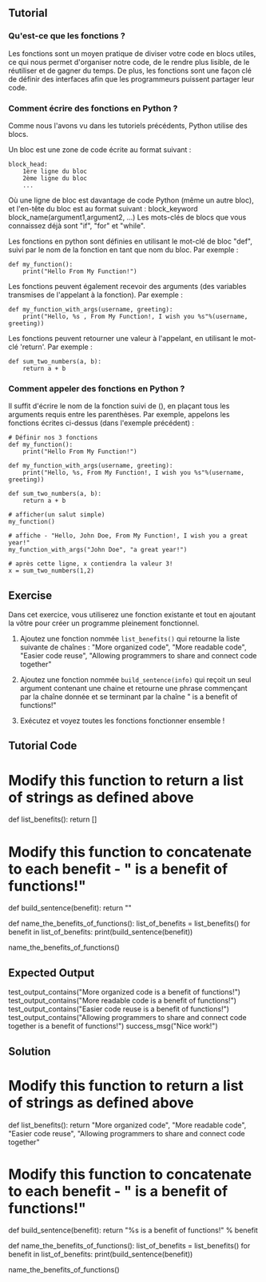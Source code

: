 Tutorial
--------

### Qu'est-ce que les fonctions ?

Les fonctions sont un moyen pratique de diviser votre code en blocs utiles, ce qui nous permet d'organiser notre code, de le rendre plus lisible, de le réutiliser et de gagner du temps. De plus, les fonctions sont une façon clé de définir des interfaces afin que les programmeurs puissent partager leur code.

### Comment écrire des fonctions en Python ?

Comme nous l'avons vu dans les tutoriels précédents, Python utilise des blocs.

Un bloc est une zone de code écrite au format suivant :

    block_head:
        1ère ligne du bloc
        2ème ligne du bloc
        ...

Où une ligne de bloc est davantage de code Python (même un autre bloc), et l'en-tête du bloc est au format suivant :
block_keyword block_name(argument1,argument2, ...)
Les mots-clés de blocs que vous connaissez déjà sont "if", "for" et "while".

Les fonctions en python sont définies en utilisant le mot-clé de bloc "def", suivi par le nom de la fonction en tant que nom du bloc.
Par exemple :

    def my_function():
        print("Hello From My Function!")


Les fonctions peuvent également recevoir des arguments (des variables transmises de l'appelant à la fonction).
Par exemple :

    def my_function_with_args(username, greeting):
        print("Hello, %s , From My Function!, I wish you %s"%(username, greeting))


Les fonctions peuvent retourner une valeur à l'appelant, en utilisant le mot-clé 'return'.
Par exemple :

    def sum_two_numbers(a, b):
        return a + b

### Comment appeler des fonctions en Python ?

Il suffit d'écrire le nom de la fonction suivi de (), en plaçant tous les arguments requis entre les parenthèses.
Par exemple, appelons les fonctions écrites ci-dessus (dans l'exemple précédent) :

    # Définir nos 3 fonctions
    def my_function():
        print("Hello From My Function!")

    def my_function_with_args(username, greeting):
        print("Hello, %s, From My Function!, I wish you %s"%(username, greeting))

    def sum_two_numbers(a, b):
        return a + b

    # afficher(un salut simple)
    my_function()

    # affiche - "Hello, John Doe, From My Function!, I wish you a great year!"
    my_function_with_args("John Doe", "a great year!")

    # après cette ligne, x contiendra la valeur 3!
    x = sum_two_numbers(1,2)  


Exercise
--------

Dans cet exercice, vous utiliserez une fonction existante et tout en ajoutant la vôtre pour créer un programme pleinement fonctionnel.

1. Ajoutez une fonction nommée `list_benefits()` qui retourne la liste suivante de chaînes : "More organized code", "More readable code", "Easier code reuse", "Allowing programmers to share and connect code together"

2. Ajoutez une fonction nommée `build_sentence(info)` qui reçoit un seul argument contenant une chaine et retourne une phrase commençant par la chaîne donnée et se terminant par la chaîne " is a benefit of functions!"

3. Exécutez et voyez toutes les fonctions fonctionner ensemble !


Tutorial Code
-------------

# Modify this function to return a list of strings as defined above
def list_benefits():
    return []

# Modify this function to concatenate to each benefit - " is a benefit of functions!"
def build_sentence(benefit):
    return ""

def name_the_benefits_of_functions():
    list_of_benefits = list_benefits()
    for benefit in list_of_benefits:
        print(build_sentence(benefit))

name_the_benefits_of_functions()


Expected Output
---------------

test_output_contains("More organized code is a benefit of functions!")
test_output_contains("More readable code is a benefit of functions!")
test_output_contains("Easier code reuse is a benefit of functions!")
test_output_contains("Allowing programmers to share and connect code together is a benefit of functions!")
success_msg("Nice work!")

Solution
--------

# Modify this function to return a list of strings as defined above
def list_benefits():
    return "More organized code", "More readable code", "Easier code reuse", "Allowing programmers to share and connect code together"

# Modify this function to concatenate to each benefit - " is a benefit of functions!"
def build_sentence(benefit):
    return "%s is a benefit of functions!" % benefit


def name_the_benefits_of_functions():
    list_of_benefits = list_benefits()
    for benefit in list_of_benefits:
        print(build_sentence(benefit))

name_the_benefits_of_functions()